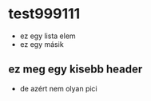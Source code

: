 # test999111
- ez egy lista elem
- ez egy másik

## ez meg egy kisebb header
- de azért nem olyan pici

